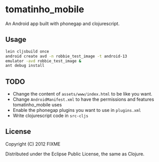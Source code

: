 # tomatinho_mobile

An Android app built with phonegap and clojurescript.

## Usage

```bash
lein cljsbuild once
android create avd -n robbie_test_image -t android-13
emulator -avd robbie_test_image &
ant debug install
```

## TODO

* Change the content of `assets/www/index.html` to be like you want.
* Change `AndroidManifest.xml` to have the permissions and features
  tomatinho_mobile uses
* Enable the phonegap plugins you want to use in `plugins.xml`
* Write clojurescript code in `src-cljs`

## License

Copyright (C) 2012 FIXME

Distributed under the Eclipse Public License, the same as Clojure.
